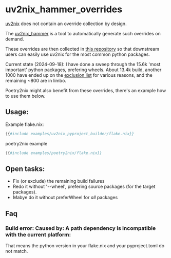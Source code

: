 # uv2nix_hammer_overrides


[uv2nix](https://github.com/adisbladis/uv2nix) does not contain an override collection by design.

The [uv2nix_hammer](https://github.com/TyberiusPrime/uv2nix_hammer) is a tool to automatically generate such overrides
on demand.

These overrides are then collected in [this repository](https://github.com/TyberiusPrime/uv2nix_hammer_overrides) so that downstream users can easily use uv2nix for the most
common python packages.

Current state (2024-09-18): I have done a sweep through the 15.6k 'most important' python packages, prefering wheels. About 13.4k build, another 1000 have ended up on the [exclusion list](https://github.com/TyberiusPrime/uv2nix_hammer_overrides/blob/main/todo/excluded.toml) for various reasons, and the remaining ~800 are in limbo.


Poetry2nix might also benefit from these overrides, there's an example how to use them below.

## Usage:

Example flake.nix:

```nix
{{#include examples/uv2nix_pyproject_builder/flake.nix}}
```


poetry2nix example
```nix
{{#include examples/poetry2nix/flake.nix}}
```


## Open tasks:

 - Fix (or exclude) the remaining build failures
 - Redo it without '--wheel', prefering source packages (for the target packages).
 - Mabye do it without preferWheel for *all* packages 


## Faq

### Build error:  Caused by: A path dependency is incompatible with the current platform:

That means the python version in your flake.nix and your pyproject.toml do not match.

